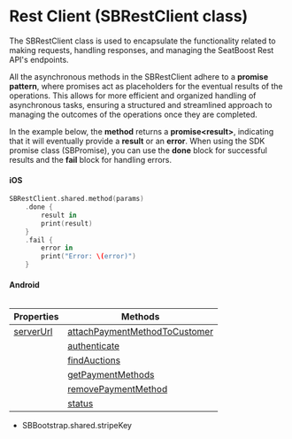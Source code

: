 # Rest Client (SBRestClient class)

The SBRestClient class is used to encapsulate the functionality related to making requests, handling responses, and managing the SeatBoost Rest API's endpoints. 

All the asynchronous methods in the SBRestClient adhere to a **promise pattern**, where promises act as placeholders for the eventual results of the operations. This allows for more efficient and organized handling of asynchronous tasks, ensuring a structured and streamlined approach to managing the outcomes of the operations once they are completed.

In the example below, the **method** returns a **promise&lt;result&gt;**, indicating that it will eventually provide a **result** or an **error**. When using the SDK promise class (SBPromise), you can use the **done** block for successful results and the **fail** block for handling errors.

<!-- tabs:start -->

#### **iOS**


```swift
SBRestClient.shared.method(params)
	.done { 
		result in
	    print(result)
	}
	.fail { 
		error in
	    print("Error: \(error)")
	}
```

#### **Android**

```kotlin
```

<!-- tabs:end -->


| Properties                          | Methods                                                                        |
|-------------------------------------|--------------------------------------------------------------------------------|
| [serverUrl](rest-api/server-url.md) | [attachPaymentMethodToCustomer](rest-api/attach-payment-method-to-customer.md) |
|                                     | [authenticate](rest-api/authenticate.md)                                       |
|                                     | [findAuctions](rest-api/find-auctions.md)                                      |
|                                     | [getPaymentMethods](rest-api/get-payment-methods.md)                           |
|                                     | [removePaymentMethod](rest-api/remove-payment-method.md)                       |
|                                     | [status](rest-api/status.md)                                                   |  


* SBBootstrap.shared.stripeKey